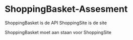 # ShoppingBasket-Assesment

ShoppingBasket is de API
ShoppingSite is de site

ShoppingBasket moet aan staan voor ShoppingSite
